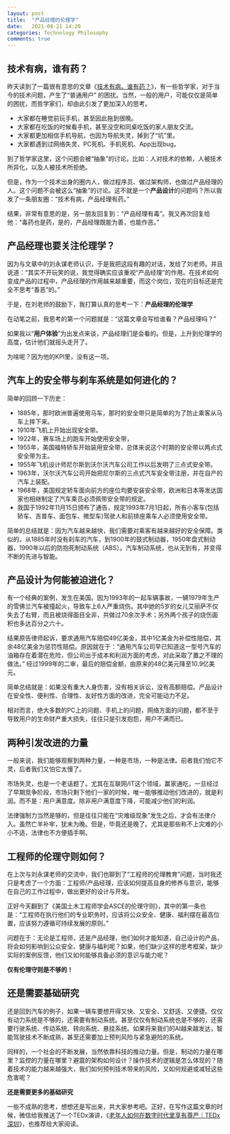 ```yaml
---
layout: post
title:  "产品经理的伦理学"
date:   2021-08-21 14:20
categories: Technology Philosophy
comments: true
---
```


## 技术有病，谁有药？

昨天读到了一篇很有意思的文章《[技术有病，谁有药？](https://mp.weixin.qq.com/s/WzddW78uWOvOUeDg2nP15w)》，有一些哲学家，对于当今的技术问题，产生了“普通用户” 的困扰。当然，一般的用户，可能仅仅是简单的困扰，而哲学家们，却由此引发了更加深入的思考。

- 大家都在睡觉前玩手机，甚至因此拖到很晚。
- 大家都在吃饭的时候看手机，甚至没空和同桌吃饭的家人朋友交流。
- 大家都更加相信手机导航，也因为导航失灵，掉到了“坑”里。
- 大家都遇到过网络失灵、PC死机、手机死机、App出现bug。

到了哲学家这里，这个问题会被“抽象”的讨论。比如：人对技术的依赖，人被技术所异化，以及人被技术所拒绝。

但是，作为一个技术出身的圈内人，做过程序员、做过架构师，也做过产品经理的人。这个问题不会被这么“抽象”的讨论。这不就是一个**产品设计**的问题吗？所以我发了一条朋友圈：“技术有病，产品经理有药。”

结果，非常有意思的是，另一朋友回复到：“产品经理有毒”。我又再次回复给他：“毒药也是药，是的，产品经理既能为善，也能作恶。”

## 产品经理也要关注伦理学？

因为与文章中的刘永谋老师认识，于是我把这段有趣的对话，发给了刘老师。并且说道：“其实不开玩笑的说，我觉得确实应该重视“产品经理”的作用。在技术如何变成产品的过程中，产品经理的作用越来越重要，而这个岗位，现在的目标还是完全不思考“善恶”的。”

于是，在刘老师的鼓励下，我打算认真的思考一下：**产品经理的伦理学**

在动笔之前，我思考的第一个问题就是：“这篇文章会写给谁看？产品经理吗？”

如果我以“**用户体验**”为出发点来谈，产品经理们是会看的。但是，上升到伦理学的高度，估计他们就摇头走开了。

为啥呢？因为他的KPI里，没有这一项。

## 汽车上的安全带与刹车系统是如何进化的？

简单的回顾一下历史：

* 1885年，那时欧洲普遍使用马车，那时的安全带只是简单的为了防止乘客从马车上摔下来。
* 1910年飞机上开始出现安全带。
* 1922年，赛车场上的跑车开始使用安全带，
* 1955年，美国福特轿车开始装用安全带，总体来说这个时期的安全带以两点式安全带为主。
* 1955年飞机设计师尼尔斯到沃尔沃汽车公司工作以后发明了三点式安全带。
* 1963年，沃尔沃汽车公司开始把尼尔斯的三点式汽车安全带注册，并在自产的汽车上装配。
* 1968年，美国规定轿车面向前方的座位均要安装安全带，欧洲和日本等发达国家也相继制定了汽车乘员必须佩带安全带的规定。
* 我国于1992年11月15日颁布了通告，规定1993年7月1日起，所有小客车(包括轿车、吉普车、面包车、微型车)驾驶人和前排座乘车人必须使用安全带。

简单的总结就是：因为汽车越来越快，我们需要对乘客有越来越好的安全保障。类似的，从1885年时没有刹车的汽车，到1900年的鼓式制动器，1950年盘式制动器，1990年以后的防抱死制动系统（ABS）。汽车制动系统，也从无到有，并变得不断的先进与智能。

## 产品设计为何能被迫进化？

有一个经典的案例，发生在美国。因为1993年的一起车辆事故，一辆1979年生产的雪佛兰汽车被撞起火，导致车上6人严重烧伤。其中她的5岁的女儿艾丽萨不仅失去了右臂，而且被烧得面目全非，共做过70余次手术；另外两个孩子的烧伤面积也多达百分之六十。

结果原告律师起诉，要求通用汽车赔偿49亿美金，其中1亿美金为补偿性赔偿，其余48亿美金为惩罚性赔偿。原因就在于：“通用汽车公司早已知道这一型号汽车的油箱存在着潜在危险，但公司出于成本和利润方面的考虑，对此采取了置之不理的做法。” 经过1999年的二审，最后的赔偿金额，由原来的48亿美元降至10.9亿美元。

简单总结就是：如果没有重大人身伤害，没有相关诉讼，没有高额赔偿。产品设计在安全性、便利性、合理性、友好性方面的改进，完全可能动力不足。

相对而言，绝大多数的PC上的问题、手机上的问题，网络方面的问题，都不至于导致用户的生命财产重大损失，往往只是引发抱怨，用户不满而已。

## 两种引发改进的力量

一般来说，我们能够观察到两种力量，一种是市场，一种是法律。前者我们怕它不灵，后者我们又怕它太慢了。

市场失灵，也是一个老话题了。尤其在互联网/IT这个领域，赢家通吃，一旦经过了早期竞争阶段，市场只剩下他们一家的时候，唯一能够推动他们改进的，就是利润。而不是：用户满意度。除非用户满意度下降，可能减少他们的利润。

法律强制力当然是够的，但是往往只能在“灾难级现象”发生之后，才会有法律介入。虽然亡羊补牢，犹未为晚。但是，毕竟还是晚了。尤其是那些称不上灾难的小小不适，法律也不方便插手啊。

## 工程师的伦理守则如何？

在上次与刘永谋老师的交流中，我们也聊到了“工程师的伦理教育”问题，当时我还只是考虑了一个方面：工程师/产品经理，应该如何提高自身的修养与意识，能够在自己的工作过程中，做出更好的设计与开发。

正好今天翻到了《美国土木工程师学会ASCE的伦理守则》，其中的第一条也是：“工程师在执行他们的专业职务时，应该将公众安全、健康、福利摆在最高位置，应该努力遵循可持续发展的原则。”

问题在于：无论是工程师，还是产品经理，他们如何才能知道，自己设计的产品，将会如何影响到公众安全、健康与福利呢？如果，他们缺少这样的思考框架，缺少实际的案例反馈，他们又如何能够具备必须的意识与能力呢？

**仅有伦理守则是不够的！**

## 还是需要基础研究

还是回到汽车的例子，如果一辆车要想开得又快、又安全、又舒适、又便捷。仅仅有动力系统是不够的，还需要有制动系统。甚至仅仅有制动系统也是不够的，还需要行驶系统、传动系统、转向系统、悬挂系统。如果将来我们的AI越来越发达，智能驾驶技术不断成熟，甚至还需要加上预判风险与紧急避险的系统。

同样的，一个社会的不断发展，当然依靠科技的推动力量。但是，制动的力量在哪里？监控的力量在哪里？避震的架构如何设计？操作技术的逻辑是怎么体现的？随着技术的能力越来越强大，我们如何预判技术带来的风险，又如何规避或减轻这些危害呢？

**还是需要更多的基础研究**

一些不成熟的思考，想想还是写出来，共大家参考吧。正好，在写作这篇文章的时候，微信给我推送了一个TEDx演讲，《[老年人如何在数字时代里享有尊严｜TEDx深圳](https://mp.weixin.qq.com/s/DQyxioTE5UV1TgtDaV2J9Q)》，也推荐给大家阅读。